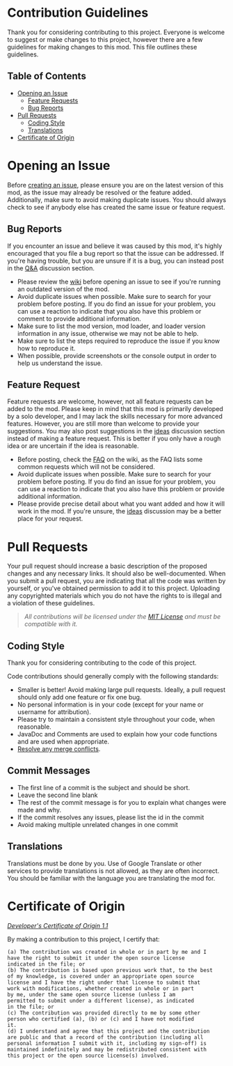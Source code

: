 # Contribution Guidelines
Thank you for considering contributing to this project. Everyone is welcome to suggest or make changes to this project,
however there are a few guidelines for making changes to this mod. This file outlines these guidelines.

## Table of Contents
- [Opening an Issue](#opening-an-issue)
  - [Feature Requests](#feature-request)
  - [Bug Reports](#bug-reports)
- [Pull Requests](#pull-requests)
  - [Coding Style](#coding-style)
  - [Translations](#translations)
- [Certificate of Origin](#certificate-of-origin)

# Opening an Issue
Before [creating an issue](https://github.com/SamTheGamer39/MinecraftRailroadBlocks/issues/new/choose), please ensure you are on the latest version of this mod, as the issue may already be
resolved or the feature added. Additionally, make sure to avoid making duplicate issues. You should always check to see
if anybody else has created the same issue or feature request.

## Bug Reports
If you encounter an issue and believe it was caused by this mod, it's highly encouraged that you file a bug report so
that the issue can be addressed. If you're having trouble, but you are unsure if it is a bug, you can instead post in
the [Q&A](https://github.com/InterurbanDev/MinecraftRailroadBlocks/discussions/categories/q-a) discussion section.
- Please review the [wiki](https://github.com/SamTheGamer39/MinecraftRailroadBlocks/wiki) before opening an issue to
  see if you're running an outdated version of the mod.
- Avoid duplicate issues when possible. Make sure to search for your problem before posting. If you do find an issue for
  your problem, you can use a reaction to indicate that you also have this problem or comment to provide additional
  information.
- Make sure to list the mod version, mod loader, and loader version information in any issue, otherwise we may not be
  able to help.
- Make sure to list the steps required to reproduce the issue if you know how to reproduce it.
- When possible, provide screenshots or the console output in order to help us understand the issue.

## Feature Request
Feature requests are welcome, however, not all feature requests can be added to the mod. Please keep in mind that this
mod is primarily developed by a solo developer, and I may lack the skills necessary for more advanced features. However,
you are still more than welcome to provide your suggestions. You may also post suggestions in the
[ideas](https://github.com/SamTheGamer39/MinecraftRailroadBlocks/discussions/categories/ideas) discussion section
instead of making a feature request. This is better if you only have a rough idea or are uncertain if the idea is
reasonable.
- Before posting, check the
  [FAQ](https://github.com/SamTheGamer39/MinecraftRailroadBlocks/wiki/Other-Information#frequently-asked-questions-faq)
  on the wiki, as the FAQ lists some common requests which will not be considered.
- Avoid duplicate issues when possible. Make sure to search for your problem before posting. If you do find an issue for
  your problem, you can use a reaction to indicate that you also have this problem or provide additional information.
- Please provide precise detail about what you want added and how it will work in the mod. If you're unsure, the
  [ideas](https://github.com/SamTheGamer39/MinecraftRailroadBlocks/discussions/categories/ideas) discussion may be a
  better place for your request.

# Pull Requests
Your pull request should increase a basic description of the proposed changes and any necessary links. It should also be
well-documented. When you submit a pull request, you are indicating that all the code was written by yourself, or you've
obtained permission to add it to this project. Uploading any copyrighted materials which you do not have the rights to
is illegal and a violation of these guidelines.

> *All contributions will be licensed under the [MIT License](/LICENSE) and must be compatible with it.*

## Coding Style
Thank you for considering contributing to the code of this project.

Code contributions should generally comply with the following standards:
- Smaller is better! Avoid making large pull requests. Ideally, a pull request should only add one feature or fix one
  bug.
- No personal information is in your code (except for your name or username for attribution).
- Please try to maintain a consistent style throughout your code, when reasonable.
- JavaDoc and Comments are used to explain how your code functions and are used when appropriate.
- [Resolve any merge conflicts](https://docs.github.com/en/pull-requests/collaborating-with-pull-requests/addressing-merge-conflicts/resolving-a-merge-conflict-on-github).

## Commit Messages
- The first line of a commit is the subject and should be short.
- Leave the second line blank
- The rest of the commit message is for you to explain what changes were made and why.
- If the commit resolves any issues, please list the id in the commit
- Avoid making multiple unrelated changes in one commit

## Translations
Translations must be done by you. Use of Google Translate or other services to provide translations is not allowed, as
they are often incorrect. You should be familiar with the language you are translating the mod for.

# Certificate of Origin
[*Developer's Certificate of Origin 1.1*](https://developercertificate.org/)

By making a contribution to this project, I certify that:

    (a) The contribution was created in whole or in part by me and I
    have the right to submit it under the open source license
    indicated in the file; or  
    (b) The contribution is based upon previous work that, to the best
    of my knowledge, is covered under an appropriate open source
    license and I have the right under that license to submit that
    work with modifications, whether created in whole or in part
    by me, under the same open source license (unless I am
    permitted to submit under a different license), as indicated
    in the file; or  
    (c) The contribution was provided directly to me by some other
    person who certified (a), (b) or (c) and I have not modified
    it.  
    (d) I understand and agree that this project and the contribution
    are public and that a record of the contribution (including all
    personal information I submit with it, including my sign-off) is
    maintained indefinitely and may be redistributed consistent with
    this project or the open source license(s) involved.
